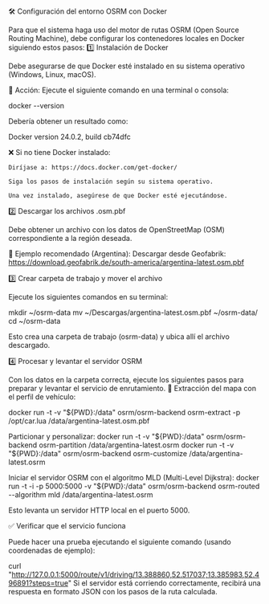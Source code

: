 🛠️ Configuración del entorno OSRM con Docker

Para que el sistema haga uso del motor de rutas OSRM (Open Source Routing Machine), debe configurar los contenedores locales en Docker siguiendo estos pasos:
1️⃣ Instalación de Docker

Debe asegurarse de que Docker esté instalado en su sistema operativo (Windows, Linux, macOS).

📍 Acción:
Ejecute el siguiente comando en una terminal o consola:

docker --version


Debería obtener un resultado como:

Docker version 24.0.2, build cb74dfc

❌ Si no tiene Docker instalado:

    Diríjase a: https://docs.docker.com/get-docker/

    Siga los pasos de instalación según su sistema operativo.

    Una vez instalado, asegúrese de que Docker esté ejecutándose.


2️⃣ Descargar los archivos .osm.pbf

Debe obtener un archivo con los datos de OpenStreetMap (OSM) correspondiente a la región deseada.

🔗 Ejemplo recomendado (Argentina):
Descargar desde Geofabrik:
https://download.geofabrik.de/south-america/argentina-latest.osm.pbf


3️⃣ Crear carpeta de trabajo y mover el archivo

Ejecute los siguientes comandos en su terminal:

mkdir ~/osrm-data
mv ~/Descargas/argentina-latest.osm.pbf ~/osrm-data/
cd ~/osrm-data


Esto crea una carpeta de trabajo (osrm-data) y ubica allí el archivo descargado.

4️⃣ Procesar y levantar el servidor OSRM

Con los datos en la carpeta correcta, ejecute los siguientes pasos para preparar y levantar el servicio de enrutamiento.
📍 Extracción del mapa con el perfil de vehículo:

docker run -t -v "${PWD}:/data" osrm/osrm-backend osrm-extract -p /opt/car.lua /data/argentina-latest.osm.pbf

Particionar y personalizar:
docker run -t -v "${PWD}:/data" osrm/osrm-backend osrm-partition /data/argentina-latest.osrm
docker run -t -v "${PWD}:/data" osrm/osrm-backend osrm-customize /data/argentina-latest.osrm

Iniciar el servidor OSRM con el algoritmo MLD (Multi-Level Dijkstra):
docker run -t -i -p 5000:5000 -v "${PWD}:/data" osrm/osrm-backend osrm-routed --algorithm mld /data/argentina-latest.osrm

Esto levanta un servidor HTTP local en el puerto 5000.

✅ Verificar que el servicio funciona

Puede hacer una prueba ejecutando el siguiente comando (usando coordenadas de ejemplo):

curl "http://127.0.0.1:5000/route/v1/driving/13.388860,52.517037;13.385983,52.496891?steps=true"
Si el servidor está corriendo correctamente, recibirá una respuesta en formato JSON con los pasos de la ruta calculada.
